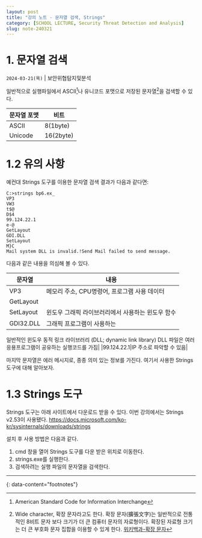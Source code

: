 ```yaml
---
layout: post
title: "강의 노트 - 문자열 검색, Strings"
category: [SCHOOL LECTURE, Security Threat Detection and Analysis]
slug: note-240321
---
```


# 1. 문자열 검색
`2024-03-21(목)` | 보안위협탐지및분석


일반적으로 실행파일에서 ASCII[^1]나 유니코드 포맷으로 저장된 문자열[^2]을 검색할 수 있다.

|문자열 포맷|비트|
|----------|----|
|ASCII|8(1byte)|
|Unicode|16(2byte)|

# 1.2 유의 사항
예컨대 Strings 도구를 이용한 문자열 검색 결과가 다음과 같다면:
```
C:>strings bp6.ex_
VP3
VW3
t$@
D$4
99.124.22.1
e-@
GetLayout
GDI.DLL
SetLayout
M}C
Mail system DLL is invalid.!Send Mail failed to send message.
```

다음과 같은 내용을 의심해 볼 수 있다.

|문자열|내용|
|-----|----|
|VP3|메모리 주소, CPU명령어, 프로그램 사용 데이터|
|GetLayout <br>
SetLayout|윈도우 그래픽 라이브러리에서 사용하는 윈도우 함수|
|GDI32.DLL|그래픽 프로그램이 사용하는
일반적인 윈도우 동적 링크 라이브러리
(DLL; dynamic link library)
DLL 파일은 여러 응용프로그램이 공유하는 실행코드를 가짐|
|99.124.22.1|IP 주소로 파악할 수 있음|

마지막 문자열은 에러 메시지로, 종종 의미 있는 정보를 가진다.
여기서 사용한 Strings 도구에 대해 알아보자.

# 1.3 Strings 도구

Strings 도구는 아래 사이트에서 다운로드 받을 수 있다. 이번 강의에서는 Strings v2.53이 사용됐다.
<https://docs.microsoft.com/ko-kr/sysinternals/downloads/strings>

설치 후 사용 방법은 다음과 같다.
1. cmd 창을 열어 Strings 도구를 다운 받은 위치로 이동한다.
2. strings.exe를 실행한다.
3. 검색하려는 실행 파일의 문자열을 검색한다.


---
{: data-content="footnotes"}

[^1]: American Standard Code for Information Interchange
[^2]: Wide character, 확장 문자라고도 한다. 확장 문자(擴張文字)는 일반적으로 전통적인 8비트 문자 보다 크기가 더 큰 컴퓨터 문자의 자료형이다. 확장된 자료형 크기는 더 큰 부호화 문자 집합을 이용할 수 있게 한다. [위키백과-확장 문자](https://ko.wikipedia.org/wiki/%ED%99%95%EC%9E%A5_%EB%AC%B8%EC%9E%90)
